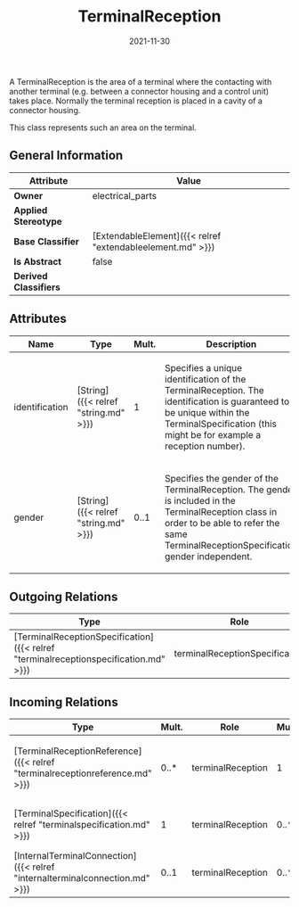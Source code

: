 ﻿---
title: TerminalReception
toc: false
type: specs
date: "2021-11-30"
draft: false
specification: VEC
version: 2.0.0-rc1
documentType: "Recommendation"
elementType: Class
classes:
  - TerminalReception
menu_name: vec-2.0.0-rc1
---
<p> A TerminalReception is the area of a terminal where the contacting with another terminal (e.g. between a connector housing and a control unit) takes place. Normally the terminal reception is placed in a cavity of a connector housing.     </p>      <p> This class represents such an area on the terminal.      </p>

## General Information

| Attribute               | Value |
|-------------------------|-------|
| **Owner**               | electrical_parts |
| **Applied Stereotype**  |   |
| **Base Classifier**     | [ExtendableElement]({{< relref "extendableelement.md" >}})<br/>  |
| **Is Abstract**         | false |
| **Derived Classifiers** |   |

## Attributes
|  Name  |  Type  |  Mult.  |  Description  |  Owning Classifier  |
|--------|--------|---------|---------------|--------------|
|identification | [String]({{< relref "string.md" >}}) | 1 | <p> Specifies a unique identification of the TerminalReception. The identification is guaranteed to be unique within the TerminalSpecification (this might be for example a reception number).      </p> | [TerminalReception]({{< relref "terminalreception.md" >}}) |
|gender | [String]({{< relref "string.md" >}}) | 0..1 | <p> Specifies the gender of the TerminalReception. The gender is included in the TerminalReception class in order to be able to refer the same TerminalReceptionSpecification gender independent.      </p> | [TerminalReception]({{< relref "terminalreception.md" >}}) |

## Outgoing Relations
|    Type  |   Role   |   Mult.   |   Mult.   |   Description   |
|----------|----------|-----------|-----------|-----------------|
| [TerminalReceptionSpecification]({{< relref "terminalreceptionspecification.md" >}}) | terminalReceptionSpecification | 0..1 | 0..* | References the TerminalReceptionSpecification that specifies the TerminalReception. |
##  Incoming Relations
|    Type  |   Mult.  |   Role    |   Mult.   |   Description  |
|----------|----------|-----------|-----------|----------------|
| [TerminalReceptionReference]({{< relref "terminalreceptionreference.md" >}}) | 0..* | terminalReception | 1 | <p> References the <i>TerminalReception</i> that is instanced by this <i>TerminalReceptionReference.</i>      </p> |
| [TerminalSpecification]({{< relref "terminalspecification.md" >}}) | 1 | terminalReception | 0..* | Specifies the TerminalReceptions of the terminal described by the TerminalSpecification. |
| [InternalTerminalConnection]({{< relref "internalterminalconnection.md" >}}) | 0..1 | terminalReception | 0..* | References the TerminalReceptions that participate in the InternalTerminalConnection. |
